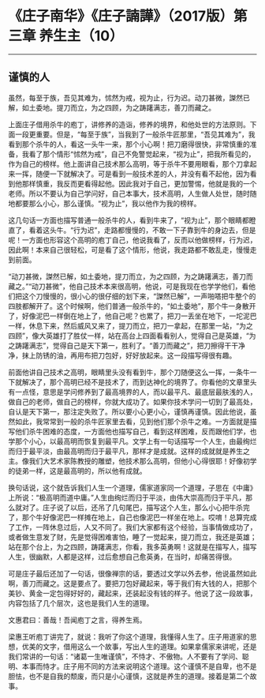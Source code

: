 # 《庄子南华》《庄子諵譁》（2017版）第三章 养生主（10）

------

## 谨慎的人

虽然，每至于族，吾见其难为，怵然为戒，视为止，行为迟。动刀甚微，謋然已解，如土委地。提刀而立，为之四顾，为之踌躇满志，善刀而藏之。

上面庄子借用杀牛的庖丁，讲修养的造诣，修养的境界，和他处世的方法原则。下面一段更重要。但是，“每至于族”，当我到了一般杀牛匠那里，“吾见其难为”，我看到那个杀牛的人，看这一头牛一来，那个小心啊！把刀磨得很快，非常慎重的准备，我看了那个情形“怵然为戒”，自己不免警觉起来，“视为止”，把我所看见的，作为自己的榜样。他上面讲自己技术那么高明，等于杀牛不要用眼看，那个刀拿起来一挥，随便一下就解决了。可是看到一般技术差的人，并没有看不起他，因为看到他那样慎重，我反而更看得起他。因此我对于自己，更加警惕，他就是我的一个老师。所以不要认为自己学问好，自己本事大，技术高明，人生做人处世，随时随地都要那么小心，那么谨慎。“视为止”，我以他作为我的榜样。

这几句话一方面也描写普通一般杀牛的人，看到牛来了，“视为止”，那个眼睛都瞪直了，看着这头牛。“行为迟”，走路都慢慢的，不敢一下子靠到牛的身边去，但是呢！一方面也形容这个高明的庖丁自己，他说我看了，反而以他做榜样，行为迟，因此啊！本来自己很轻松，可是看了这个情形，他说，我走路都不敢乱走，慢慢走到前面。

“动刀甚微，謋然已解，如土委地，提刀而立，为之四顾，为之踌躇满志，善刀而藏之。”“动刀甚微”，他自己技术本来很高明，他说，可是我现在也学学他们，看他们把这个刀慢慢的，很小心的很仔细的划下来，“謋然已解”，一声啪嗒把牛整个的四肢都解开了。这个时候啊，他们普通一般杀牛的，“如土委地”，那个牛一身散开了，好像泥巴一样倒在地上了，他自己呢？也累了，把刀一丢坐在地下，一坨泥巴一样，休息下来，然后威风又来了，提刀而立，把刀一拿起，在那里一站，“为之四顾”，像大英雄打了胜仗一样，站在高台上四面看看别人，觉得自己是英雄，“为之踌躇满志”，觉得自己是天下第一，胜利了。“善刀而藏之”，把刀擦得干干净净，抹上防锈的油，再用布把刀包好，好好放起来。这一段描写得很有趣。

前面他讲自己技术之高明，眼睛里头没有看到牛，那个刀随便这么一挥，一条牛一下就解决了，那个高明已经不是技术了，而到达神化的境界了。你看他的文章里头有一点怪，意思是学问修养到了最高境界的人，而以最平凡、最底层最肤浅的人，做自己的老师，做自己的榜样，你就大成功了。如果你技术学问一切到了最高处，自认是天下第一，那注定失败了。所以要小心更小心，谨慎再谨慎。因此他说，虽然如此，我常常到一般的杀牛匠家里去看，见到他们那个杀牛之难。一方面就是描写他们杀牛困难的态度，一方面他也描写自己，看到这样困难，反而跟他们学，也学那个小心，以最高明而恢复到最平凡。文学上有一句话描写一个人生，由最绚烂而归于最平淡，由最高明而归于最平凡，那样才是成就。这样的成就就是养生之主。像我们大艺术家陈教授的雕塑，他技术那么高明，但他小心得很耶！好像初学的徒弟一样，这是最高明的，所以他有成就。

换句话说，这个就告诉我们人生一个道理，儒家道家同一个道理，子思在《中庸》上所说：“极高明而道中庸。”人生由绚烂而归于平淡，由伟大崇高而归于平凡，那么就对了。庄子说了以后，还吊了几句尾巴，描写这个人生，那么小心把牛杀完了，那个牛好像泥巴一样摊在地上，自己也像泥巴一样坐在地上。哎唷！总算完成了工作，一阵休息过后，人又不同了。我们大家都有这个经验，当事情做成功了，或者做生意发了财，先是觉得困难害怕，睡了一觉起来，提刀而立，我还是英雄；站在那个台上，为之四顾，踌躇满志，你看，我多英勇啊！这就是在描写人，描写人生，很幽默，人都是这样，过后愈想自己愈英勇，在当时，却痛苦得很。

可是庄子最后还加了一句话，很像禅宗的话，要透过文学以外去参，他说虽然如此啊，善刀而藏之。这是要点了。要把刀包好藏起来，等于我们有大钱的人，把那个美钞、黄金一定包得好好的，藏起来，还装起没有钱的样子。他说了这一段故事，内容包括了几个层次，这也是我们人生的道理。

文惠君曰：善哉！吾闻庖丁之言，得养生焉。

梁惠王听庖丁讲完了，就说：我听了你这个道理，我懂得人生了。庄子用道家的思想，优美的文字，借用这么一个故事，写出人生的道理。如果拿儒家来讲呢，还是我们常讲的一句话：“诸葛一生唯谨慎”，不恃才、不傲物。人不要有了学问、聪明、本事而恃才。庄子用不同的方法来说明这个道理。这个谨慎不是自卑，也不是胆怯，也不是自我的颓废，而只是小心谨慎，这就是养生的道理。接着是第二个故事。